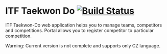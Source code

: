 # ITF Taekwon Do [![Build Status](https://travis-ci.org/valasek/itf-taekwondo.svg?branch=master)](https://travis-ci.org/valasek/itf-taekwondo)
ITF Taekwon-Do web application helps you to manage teams, competitors and competitions.
Portal allows you to register competitor to particular competition.

Warning: Current version is not complete and supports only CZ language.
